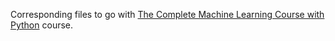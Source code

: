 Corresponding files to go with [The Complete Machine Learning Course with Python](https://www.udemy.com/machine-learning-course-with-python/) course.